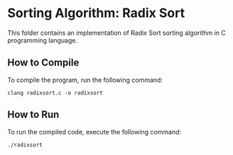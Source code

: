 # Sorting Algorithm: Radix Sort

This folder contains an implementation of Radix Sort sorting algorithm in C programming language.
## How to Compile

To compile the program, run the following command:

`clang radixsort.c -o radixsort`

## How to Run

To run the compiled code, execute the following command:

`./radixsort`
